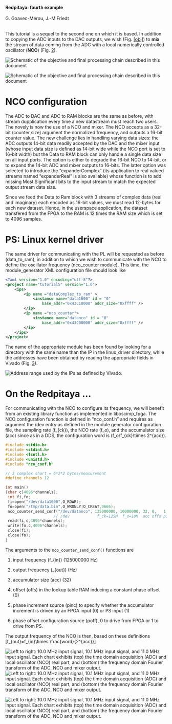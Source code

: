 <span>**Redpitaya: fourth example**</span>  
   
G. Goavec-Mérou, J.-M Friedt  
   

This tutorial is a sequel to the second one on which it is based. In
addition to copying the ADC inputs to the DAC outputs, we wish (Fig.
[\[obj\]](#obj)) to <span>**mix**</span> the stream of data coming from
the ADC with a local numerically controlled oscillator
(<span>**NCO**</span>) (Fig. [2](#fin)).

![Schematic of the objective and final processing chain described in
this document<span label="fin"></span>](figures/objective.png)

![Schematic of the objective and final processing chain described in
this document<span label="fin"></span>](figures/tutorial5.png)

# NCO configuration

The ADC to DAC and ADC to RAM blocks are the same as before, with stream
dupplication every time a new datastream must reach two users. The
novely is now the use of a NCO and mixer. The NCO accepts as a 32-bit
(counter size) argument the normalized frequency, and outputs a 16-bit
counter value. The new challenge lies in handling varying data sizes:
the ADC outputs 14-bit data readily accepted by the DAC and the mixer
input (whose input data size is defined as 14-bit wide while the NCO
port is set to 16-bit width) but the Data to RAM block can only handle a
single data size on all input ports. The option is either to degrade the
16-bit NCO to 14-bit, or to expand the 14-bit ADC and mixer outputs to
16-bits. The latter option was selected to introduce the
“expanderComplex” (its application to real valued streams named
“expanderReal” is also available) whose function is to add missing
Most Significant bits to the input stream to match the expected output
stream data size.

Since we feed the Data to Ram block with 3 streams of complex data (real
and imaginary) each encoded as 16-bit values, we must read 12-bytes for
each new dataset. Hence, in the userspace application, the dataset
transfered from the FPGA to the RAM is 12 times the RAM size which is
set to 4096 samples.

# PS: Linux kernel driver

The same driver for communicating with the PL will be requested as
before (<span>data\_to\_ram</span>), in addition to which we wish to
communicate with the NCO to define the oscillator frequency
(<span>nco\_counter</span> module). This time, the
<span>module\_generator</span> XML configuration file should look like

``` xml
<?xml version="1.0" encoding="utf-8"?>
<project name="tutorial5" version="1.0">
    <ips>
        <ip name ="dataComplex_to_ram" >
            <instance name="data1600" id = "0"
                base_addr="0x43C10000" addr_size="0xffff" />
        </ip>
        <ip name ="nco_counter">
            <instance name="datanco" id = "0"
                base_addr="0x43C00000" addr_size="0xffff" />
        </ip>
    </ips>
</project>
```

The name of the appropriate module has been found by looking for a
directory with the same name than the IP in the
<span>linux\_driver</span> directory, while the addresses have been
obtained by reading the appropriate fields in Vivado (Fig. [3](#addr)).

![Address range used by the IPs as defined by
Vivado.<span label="addr"></span>](figures/address.png)

# On the Redpitaya ...

For communicating with the NCO to configure its frequency, we will
benefit from an existing library function as implemented in
<span>liboscimp\_fpga</span>. The NCO configuration function is defined
in “nco\_conf.h” and requires as argument the <span>/dev</span> entry as
defined in the module generator configuration file, the sampling rate
\(f_{ck}\), the NCO rate \(f_o\), and the accumulator size \(acc\) since
as in a DDS, the configuration word is \(f_o/f_{ck}\times 2^{acc}\).

``` c
#include <stdio.h>
#include <stdint.h>
#include <fcntl.h>
#include <unistd.h>
#include "nco_conf.h"

// 3 complex short = 6*2*2 bytes/measurement
#define channels 12

int main()
{char c[4096*channels];
 int fi,fo;
 fi=open("/dev/data1600",O_RDWR);
 fo=open("/tmp/data.bin",O_WRONLY|O_CREAT,0666);
 nco_counter_send_conf("/dev/datanco", 125000000, 10000000, 32, 0,   1,   1);
                     // /dev            f_ck=125M  f_o=10M  acc offs pinc poff
 read(fi,c,4096*channels);
 write(fo,c,4096*channels);
 close(fi);
 close(fo);
}
```

The arguments to the `nco_counter_send_conf()` functions are

1.  input frequency \(f_{in}\) (125000000 Hz)

2.  output frequency \(_{out}\) (Hz)

3.  accumulator size \(acc\) (32)

4.  offset \(offs\) in the lookup table RAM inducing a constant phase
    offset (0)

5.  phase increment source \(pinc\) to specify whether the accumulator
    increment is driven by an FPGA input (0) or PS input (1)

6.  phase offset configuration source \(poff\), 0 to drive from FPGA or
    1 to drive from PS.

The output frequency of the NCO is then, based on these definitions
\[f_{out}=f_{in}\times \frac{word}{2^{acc}}\]

![Left to right: 10.0 MHz input signal, 10.1 MHz input signal, and
11.0 MHz input signal. Each chart exhibits (top) the time domain
acquisition (ADC) and local oscillator (NCO) real part, and (bottom) the
frequency domain Fourier transform of the ADC, NCO and mixer
output.<span label="fir"></span>](figures/10MHz0_0dBm.png) ![Left to right:
10.0 MHz input signal, 10.1 MHz input signal, and 11.0 MHz input
signal. Each chart exhibits (top) the time domain acquisition (ADC) and
local oscillator (NCO) real part, and (bottom) the frequency domain
Fourier transform of the ADC, NCO and mixer
output.<span label="fir"></span>](figures/10MHz1_0dBm.png)

![Left to right: 10.0 MHz input signal, 10.1 MHz input signal, and
11.0 MHz input signal. Each chart exhibits (top) the time domain
acquisition (ADC) and local oscillator (NCO) real part, and (bottom) the
frequency domain Fourier transform of the ADC, NCO and mixer
output.<span label="fir"></span>](figures/11MHz0_0dBm.png)
